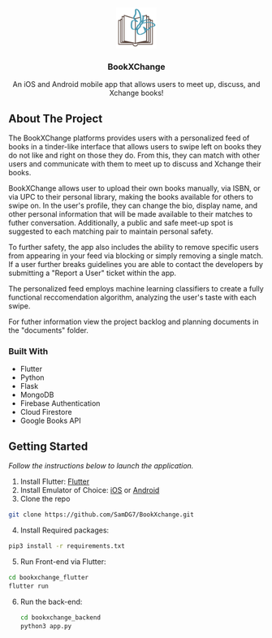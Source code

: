 <a name="readme-top"></a>

<br />
<div align="center">
  <a href="">
    <img src="https://github.com/SamDG7/BookXchange/blob/main/bookxchange_flutter/assets/logo_no_text.png" alt="Logo" width="80" height="80">
  </a>

  <h3 align="center">BookXChange</h3>

  <p align="center">
    An iOS and Android mobile app that allows users to meet up, discuss, and Xchange books!
    <br />
  </p>
</div>

## About The Project
The BookXChange platforms provides users with a personalized feed of books in a tinder-like interface that allows users to swipe left on books they do not like and right on those they do. From this, they can match with other users and communicate with them to meet up to discuss and Xchange their books. 

BookXChange allows user to upload their own books manually, via ISBN, or via UPC to their personal library, making the books available for others to swipe on. In the user's profile, they can change the bio, display name, and other personal information that will be made available to their matches to futher conversation. Additionally, a public and safe meet-up spot is suggested to each matching pair to maintain personal safety.

To further safety, the app also includes the ability to remove specific users from appearing in your feed via blocking or simply removing a single match. If a user further breaks guidelines you are able to contact the developers by submitting a "Report a User" ticket within the app.

The personalized feed employs machine learning classifiers to create a fully functional reccomendation algorithm, analyzing the user's taste with each swipe.

For futher information view the project backlog and planning documents in the "documents" folder.

### Built With
* Flutter
* Python
* Flask
* MongoDB
* Firebase Authentication
* Cloud Firestore
* Google Books API


## Getting Started

_Follow the instructions below to launch the application._

1. Install Flutter: [Flutter](https://docs.flutter.dev/get-started/install)
2. Install Emulator of Choice: [iOS](https://medium.com/@abrisad_it/how-to-launch-ios-simulator-and-android-emulator-on-mac-cd198295532e) or [Android](https://developer.android.com/studio)
3. Clone the repo
  ```sh
  git clone https://github.com/SamDG7/BookXchange.git
  ```
4. Install Required packages:
  ```sh
  pip3 install -r requirements.txt
  ```
5. Run Front-end via Flutter:
  ```sh
  cd bookxchange_flutter
  flutter run
  ```
6. Run the back-end:
   ```sh
   cd bookxchange_backend
   python3 app.py
   ```


